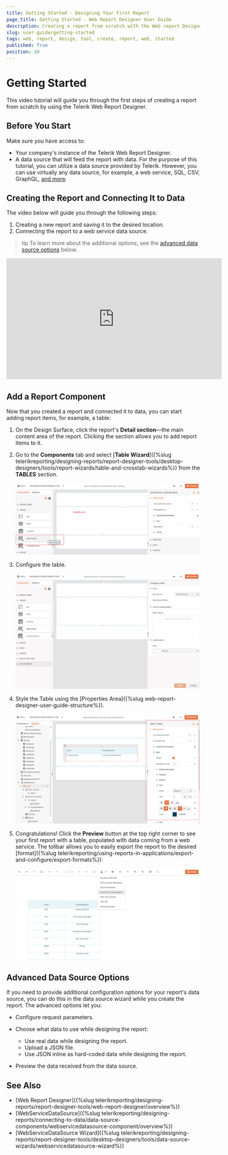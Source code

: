 ```yaml
---
title: Getting Started - Designing Your First Report
page_title: Getting Started - Web Report Designer User Guide
description: Creating a report from scratch with the Web report Designer offered by Telerik Reporting.
slug: user-guide/getting-started
tags: web, report, design, tool, create, report, web, started 
published: True
position: 10
---
```


# Getting Started 

This video tutorial will guide you through the first steps of creating a report from scratch by using the Telerik Web Report Designer.

## Before You Start

Make sure you have access to:

* Your company's instance of the Telerik Web Report Designer.
* A data source that will feed the report with data. For the purpose of this tutorial, you can utilize a data source provided by Telerik. However, you can use virtually any data source, for example, a web service, SQL, CSV, GraphQL, [and more](data-sources-link).

## Creating the Report and Connecting It to Data

The video below will guide you through the following steps:

1. Creating a new report and saving it to the desired location.
1. Connecting the report to a web service data source.

>tip To learn more about the additional options, see the [advanced data source options](#advanced-data-source-options) below.

<iframe width="560" height="315" src="https://www.youtube.com/embed/VQQxKL2sbvc?si=U6ca4GCX3uB_NV-a" title="YouTube video player" frameborder="0" allow="accelerometer; autoplay; clipboard-write; encrypted-media; gyroscope; picture-in-picture; web-share" referrerpolicy="strict-origin-when-cross-origin" allowfullscreen></iframe>

## Add a Report Component

Now that you created a report and connected it to data, you can start adding report items, for example, a table:

1. On the Design Surface, click the report's **Detail section**&mdash;the main content area of the report. Clicking the section allows you to add report items to it.

1. Go to the **Components** tab and select [**Table Wizard**]({%slug telerikreporting/designing-reports/report-designer-tools/desktop-designers/tools/report-wizards/table-and-crosstab-wizards%}) from the **TABLES** section.

    ![Table Wizard](images/wrd-table-wizard-crop.png)

1. Configure the table.

    ![Table Wizard Usage](images/wrd-table-wizard-usage.gif)

1. Style the Table using the [Properties Area]({%slug web-report-designer-user-guide-structure%}).

    ![Table Style](images/wrd-table-style.png)

1. Congratulations! Click the **Preview** button at the top right corner to see your first report with a table, populated with data coming from a web service. The tollbar allows you to easily export the report to the desired [format]({%slug telerikreporting/using-reports-in-applications/export-and-configure/export-formats%}):

    ![Preview Report](images/wrd-preview-report.png)  

## Advanced Data Source Options

If you need to provide additional configuration options for your report's data source, you can do this in the data source wizard while you create the report. The advanced options let you:

* Configure request parameters.

* Choose what data to use while designing the report:

  * Use real data while designing the report.
  * Upload a JSON file.
  * Use JSON inline as hard-coded data while designing the report.

* Preview the data received from the data source.

## See Also

* [Web Report Designer]({%slug telerikreporting/designing-reports/report-designer-tools/web-report-designer/overview%})
* [WebServiceDataSource]({%slug telerikreporting/designing-reports/connecting-to-data/data-source-components/webservicedatasource-component/overview%})
* [WebServiceDataSource Wizard]({%slug telerikreporting/designing-reports/report-designer-tools/desktop-designers/tools/data-source-wizards/webservicedatasource-wizard%})
